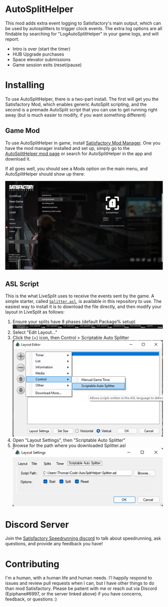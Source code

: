 # AutoSplitHelper

This mod adds extra event logging to Satisfactory's main output, which can be used by autosplitters to trigger clock events. The extra log options are all findable by searching for "LogAutoSplitHelper" in your game logs, and will report:

- Intro is over (start the timer)
- HUB Upgrade purchases
- Space elevator submissions
- Game session exits (reset/pause)

# Installing

To use AutoSplitHelper, there is a two-part install. The first will get you the Satisfactory Mod, which enables generic AutoSplit scripting, and the second is a premade AutoSplit script that you can use to get running right away (but is much easier to modify, if you want something different)

## Game Mod

To use AutoSplitHelper in game, install [Satisfactory Mod Manager](https://ficsit.app/). One you have the mod manager installed and set up, simply go to the [AutoSplitHelper mod page](https://ficsit.app/mod/BUkTADt5ohiRo6) or search for AutoSplitHelper in the app and download it.

If all goes well, you should see a Mods option on the main menu, and AutoSplitHelper should show up there:

![AutoSplitHelper is visible from the main menu](./Docs/ModDisplay.png)

## ASL Script

This is the what LiveSplit uses to receive the events sent by the game. A simple starter, called [`Splitter.asl`](./Splitter.asl), is available in this repository to use. The easiest way to install it is to download the file directly, and then modify your layout in LiveSplit as follows:

1. Ensure your splits have 8 phases (default Package% setup)<br>
![Default split setup](./Docs/DefaultSplits.png)
2. Select "Edit Layout..."
3. Click the (+) icon, then Control > Scriptable Auto Splitter<br>
![Add Scriptable Auto Splitter](./Docs/AddAutoSplitter.png)
4. Open "Layout Settings", then "Scriptable Auto Splitter"
5. Browse for the path where you downloaded Splitter.asl
![Browsing for Script path](./Docs/LayoutSettings.png)

# Discord Server
Join the [Satisfactory Speedrunning discord](https://discord.gg/qD6CpuB5) to talk about speedrunning, ask questions, and provide any feedback you have!

# Contributing

I'm a human, with a human life and human needs. I'l happily respond to issues and review pull requests when I can, but I have other things to do than mod Satisfactory. Please be patient with me or reach out via Discord (Epiphane#6997, or the server linked above) if you have concerns, feedback, or questions :)
